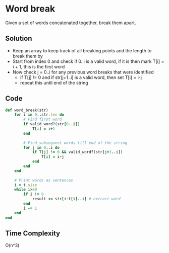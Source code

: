 # Word break
Given a set of words concatenated together, break them apart.

## Solution
- Keep an array to keep track of all breaking points and the length to break them by
- Start from index 0 and check if 0..i is a valid word, if it is then mark T[i] = i + 1, this is the first word
- Now check j = 0..i for any previous word breaks that were identified
    -  if T[j] != 0 and if str[j+1..i] is a valid word, then set T[i] = i-j
    -  repeat this until end of the string
    
## Code
```ruby
def word_break(str)
    for i in 0..str.len do
        # Find first word
        if valid_word?(str[0..i])
            T[i] = i+1
        end
    
        # Find subsequent words till end of the string
        for j in 0..i do
            if T[j] != 0 && valid_word?(str[j+1..i])
                T[i] = i-j
            end
        end
    end
    
    # Print words as sentences
    i = t.size
    while i>=0 
        if i != 0
            result << str[i-t[i]..i] # extract word
        end
        i -= 1
    end
end
```

## Time Complexity 
O(n^3)